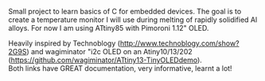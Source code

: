 Small project to learn basics of C for embedded devices. The goal is to create a temperature monitor I will use during melting of rapidly solidified Al alloys. For now I am using ATtiny85 with Pimoroni 1.12" OLED. <br/>  

Heavily inspired by Technoblogy (http://www.technoblogy.com/show?2G9S) and wagiminator "i2c OLED on an Atiny10/13/202 (https://github.com/wagiminator/ATtiny13-TinyOLEDdemo). 
<br/>
Both links have GREAT documentation, very informative, learnt a lot!
